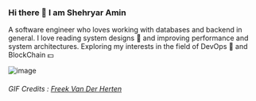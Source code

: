 ### Hi there 👋 I am Shehryar Amin

A software engineer who loves working with databases and backend in general. I love reading system designs 📖 and improving performance and system architectures. Exploring my interests in the field of DevOps 🐳 and BlockChain 💵

![image](https://github.com/freekmurze/freekmurze/blob/master/dino.gif) 
###### GIF Credits : [Freek Van Der Herten](https://github.com/freekmurze)


